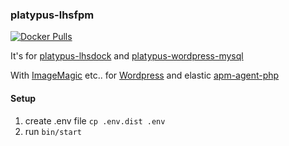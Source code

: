 ### platypus-lhsfpm

[![Docker Pulls](https://img.shields.io/docker/pulls/lhsradek/fpm)](https://hub.docker.com/repository/docker/lhsradek/fpm)

It's for [platypus-lhsdock](https://github.com/lhsradek/platypus-lhsdock) and [platypus-wordpress-mysql](https://github.com/lhsradek/platypus-wordpress-mysql)

With [ImageMagic](https://imagemagick.org/index.php) etc.. for [Wordpress](https://hub.docker.com/_/wordpress) and elastic [apm-agent-php](https://github.com/elastic/apm-agent-php/releases)

#### Setup

1) create .env file ```cp .env.dist .env```
2) run ```bin/start```

